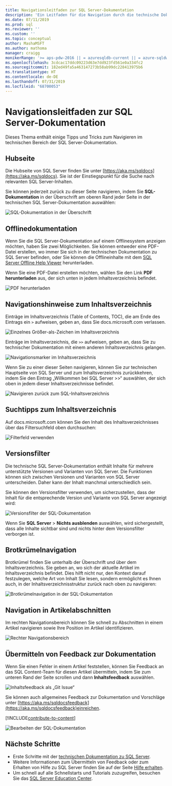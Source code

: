 ```yaml
---
title: Navigationsleitfaden zur SQL Server-Dokumentation
description: 'Ein Leitfaden für die Navigation durch die technische Dokumentation von SQL Server: Erläuterungen z.B. zur Hubseite, zum Inhaltsverzeichnis, zur Überschrift sowie zur Verwendung der Brotkrümelnavigation und zur Verwendung des Versionsfilters.'
ms.date: 07/11/2019
ms.prod: sql
ms.reviewer: ''
ms.custom: ''
ms.topic: conceptual
author: MashaMSFT
ms.author: mathoma
manager: craigg
monikerRange: '>= aps-pdw-2016 || = azuresqldb-current || = azure-sqldw-latest || >= sql-server-2016 || >= sql-server-linux-2017 || = sqlallproducts-allversions'
ms.openlocfilehash: 3cdcac17ddc09223d63e7dd923fd561e0a334fc2
ms.sourcegitcommit: 182ed49fa5a463147273b58ab99dc228413975b6
ms.translationtype: HT
ms.contentlocale: de-DE
ms.lasthandoff: 07/31/2019
ms.locfileid: "68700053"
---
```

# <a name="sql-server-docs-navigation-guide"></a>Navigationsleitfaden zur SQL Server-Dokumentation 

Dieses Thema enthält einige Tipps und Tricks zum Navigieren im technischen Bereich der SQL Server-Dokumentation.  

## <a name="hub-page"></a>Hubseite

Die Hubseite von SQL Server finden Sie unter [https://aka.ms/sqldocs](https://aka.ms/sqldocs). Sie ist der Einstiegspunkt für die Suche nach relevanten SQL Server-Inhalten.

Sie können jederzeit zurück zu dieser Seite navigieren, indem Sie **SQL-Dokumentation** in der Überschrift am oberen Rand jeder Seite in der technischen SQL Server-Dokumentation auswählen: 

![SQL-Dokumentation in der Überschrift](media/sql-server-docs-navigation-guide/sql-docs-in-header.png)

## <a name="offline-documentation"></a>Offlinedokumentation

Wenn Sie die SQL Server-Dokumentation auf einem Offlinesystem anzeigen möchten, haben Sie zwei Möglichkeiten. Sie können entweder eine PDF-Datei erstellen, wo immer Sie sich in der technischen Dokumentation zu SQL Server befinden, oder Sie können die Offlineinhalte mit dem [SQL Server Offline Help Viewer](sql-server-help-installation.md) herunterladen. 

Wenn Sie eine PDF-Datei erstellen möchten, wählen Sie den Link **PDF herunterladen** aus, der sich unten in jedem Inhaltsverzeichnis befindet.


![PDF herunterladen](media/sql-server-docs-navigation-guide/download-pdf.png)

## <a name="toc-navigation-hints"></a>Navigationshinweise zum Inhaltsverzeichnis

Einträge im Inhaltsverzeichnis (Table of Contents, TOC), die am Ende des Eintrags ein `>` aufweisen, geben an, dass Sie docs.microsoft.com verlassen. 

![Einzelnes Größer-als-Zeichen im Inhaltsverzeichnis](media/sql-server-docs-navigation-guide/single-carrots-in-sql-docs-toc.png)


Einträge im Inhaltsverzeichnis, die `>>` aufweisen, geben an, dass Sie zu technischer Dokumentation mit einem anderen Inhaltsverzeichnis gelangen. 

![Navigationsmarker im Inhaltsverzeichnis](media/sql-server-docs-navigation-guide/double-carrots-in-sql-docs-toc.png)

Wenn Sie zu einer dieser Seiten navigieren, können Sie zur technischen Hauptseite von SQL Server und zum Inhaltsverzeichnis zurückkehren, indem Sie den Eintrag „Willkommen bei SQL Server >>“ auswählen, der sich oben in jedem dieser Inhaltsverzeichnisse befindet. 

![Navigieren zurück zum SQL-Inhaltsverzeichnis](media/sql-server-docs-navigation-guide/navigate-back-to-sql-toc.png)

## <a name="toc-search-tip"></a>Suchtipps zum Inhaltsverzeichnis
Auf docs.microsoft.com können Sie den Inhalt des Inhaltsverzeichnisses über das Filtersuchfeld oben durchsuchen: 

![Filterfeld verwenden](media/sql-server-docs-navigation-guide/sql-docs-toc-filter.gif)

## <a name="version-filter"></a>Versionsfilter
Die technische SQL Server-Dokumentation enthält Inhalte für mehrere unterstützte Versionen und Varianten von SQL Server. Die Funktionen können sich zwischen Versionen und Varianten von SQL Server unterscheiden. Daher kann der Inhalt manchmal unterschiedlich sein. 

Sie können den Versionsfilter verwenden, um sicherzustellen, dass der Inhalt für die entsprechende Version und Variante von SQL Server angezeigt wird: 

![Versionsfilter der SQL-Dokumentation](media/sql-server-docs-navigation-guide/sql-docs-version-filter.gif)

Wenn Sie **SQL Server** > **Nichts ausblenden** auswählen, wird sichergestellt, dass alle Inhalte sichtbar sind und nichts hinter dem Versionsfilter verborgen ist. 

## <a name="breadcrumbs"></a>Brotkrümelnavigation

Brotkrümel finden Sie unterhalb der Überschrift und über dem Inhaltsverzeichnis. Sie geben an, wo sich der aktuelle Artikel im Inhaltsverzeichnis befindet.  Dies hilft nicht nur, den Kontext darauf festzulegen, welche Art von Inhalt Sie lesen, sondern ermöglicht es Ihnen auch, in der Inhaltsverzeichnisstruktur zurück nach oben zu navigieren:

![Brotkrümelnavigation in der SQL-Dokumentation](media/sql-server-docs-navigation-guide/sql-docs-bread-crumbs.gif)


## <a name="article-section-navigation"></a>Navigation in Artikelabschnitten

Im rechten Navigationsbereich können Sie schnell zu Abschnitten in einem Artikel navigieren sowie Ihre Position im Artikel identifizieren.  

![Rechter Navigationsbereich](media/sql-server-docs-navigation-guide/sql-docs-right-hand-navigation.gif)


## <a name="submit-docs-feedback"></a>Übermitteln von Feedback zur Dokumentation

Wenn Sie einen Fehler in einem Artikel feststellen, können Sie Feedback an das SQL Content-Team für diesen Artikel übermitteln, indem Sie zum unteren Rand der Seite scrollen und dann **Inhaltsfeedback** auswählen.

![Inhaltsfeedback als „Git Issue“](media/sql-server-get-help/git-issues.png)

Sie können auch allgemeines Feedback zur Dokumentation und Vorschläge unter [https://aka.ms/sqldocsfeedback](https://aka.ms/sqldocsfeedback)einreichen. 

[!INCLUDE[contribute-to-content](../includes/paragraph-content/contribute-to-content.md)]

![Bearbeiten der SQL-Dokumentation](media/sql-server-docs-navigation-guide/edit-sql-docs.gif)

## <a name="next-steps"></a>Nächste Schritte

- Erste Schritte mit der [technischen Dokumentation zu SQL Server](sql-server-technical-documentation.md). 
- Weitere Informationen zum Übermitteln von Feedback oder zum Erhalten von Hilfe zu SQL Server finden Sie auf der Seite [Hilfe erhalten](sql-server-get-help.md). 
- Um schnell auf alle Schnellstarts und Tutorials zuzugreifen, besuchen Sie das [SQL Server Education Center](../lp/sql-server/sql-education-center.md).
